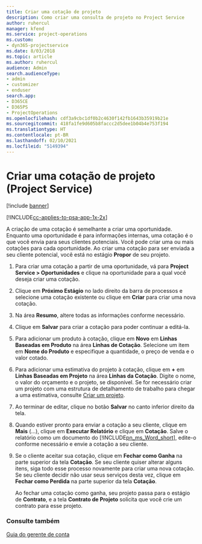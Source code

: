 ```yaml
---
title: Criar uma cotação de projeto
description: Como criar uma consulta de projeto no Project Service
author: ruhercul
manager: kfend
ms.service: project-operations
ms.custom:
- dyn365-projectservice
ms.date: 8/03/2018
ms.topic: article
ms.author: ruhercul
audience: Admin
search.audienceType:
- admin
- customizer
- enduser
search.app:
- D365CE
- D365PS
- ProjectOperations
ms.openlocfilehash: cdf3a9cbc1df0b2c4630f142fb1643b35919b21e
ms.sourcegitcommit: 418fa1fe9d605b8faccc2d5dee1b04b4e753f194
ms.translationtype: HT
ms.contentlocale: pt-BR
ms.lasthandoff: 02/10/2021
ms.locfileid: "5149394"
---
```

# <a name="create-a-project-quote-project-service"></a>Criar uma cotação de projeto (Project Service)

[!include [banner](../includes/psa-now-project-operations.md)]

[!INCLUDE[cc-applies-to-psa-app-1x-2x](../includes/cc-applies-to-psa-app-1x-2x.md)]

A criação de uma cotação é semelhante a criar uma oportunidade. Enquanto uma oportunidade é para informações internas, uma cotação é o que você envia para seus clientes potenciais. Você pode criar uma ou mais cotações para cada oportunidade. Ao criar uma cotação para ser enviada a seu cliente potencial, você está no estágio **Propor** de seu projeto.  
  
1. Para criar uma cotação a partir de uma oportunidade, vá para **Project Service > Oportunidades** e clique na oportunidade para a qual você deseja criar uma cotação.  
  
2. Clique em **Próximo Estágio** no lado direito da barra de processos e selecione uma cotação existente ou clique em **Criar** para criar uma nova cotação.  
  
3. Na área **Resumo**, altere todas as informações conforme necessário.  
  
4. Clique em **Salvar** para criar a cotação para poder continuar a editá-la.  
  
5. Para adicionar um produto à cotação, clique em **Novo** em **Linhas Baseadas em Produto** na área **Linhas de Cotação**. Selecione um item em **Nome do Produto** e especifique a quantidade, o preço de venda e o valor cotado.  
  
6. Para adicionar uma estimativa do projeto à cotação, clique em **+** em **Linhas Baseadas em Projeto** na área **Linhas da Cotação**. Digite o nome, o valor do orçamento e o projeto, se disponível. Se for necessário criar um projeto com uma estrutura de detalhamento de trabalho para chegar a uma estimativa, consulte [Criar um projeto](../psa/create-project.md).  
  
7. Ao terminar de editar, clique no botão **Salvar** no canto inferior direito da tela.  
  
8. Quando estiver pronto para enviar a cotação a seu cliente, clique em **Mais** (…), clique em **Executar Relatório** e clique em **Cotação**. Salve o relatório como um documento do [!INCLUDE[pn_ms_Word_short](../includes/pn-ms-word-short.md)], edite-o conforme necessário e envie a cotação a seu cliente.  
  
9. Se o cliente aceitar sua cotação, clique em **Fechar como Ganha** na parte superior da tela **Cotação**. Se seu cliente quiser alterar alguns itens, siga todo esse processo novamente para criar uma nova cotação. Se seu cliente decidir não usar seus serviços desta vez, clique em **Fechar como Perdida** na parte superior da tela **Cotação**.  
  
   Ao fechar uma cotação como ganha, seu projeto passa para o estágio de **Contrato**, e a tela **Contrato de Projeto** solicita que você crie um contrato para esse projeto.  
  
### <a name="see-also"></a>Consulte também  
 [Guia do gerente de conta](../psa/account-manager-guide.md)
